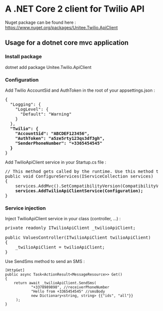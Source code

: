 # A .NET Core 2 client for Twilio API

Nuget package can be found here : https://www.nuget.org/packages/Unitee.Twilio.ApiClient

## Usage for a dotnet core mvc application

### Install package

dotnet add package Unitee.Twilio.ApiClient


### Configuration

Add Twilio AccountSid and AuthToken in the root of your appsettings.json :

<pre>
{
  "Logging": {
    "LogLevel": {
      "Default": "Warning"
    }
  },
  <b>"Twilio": {
    "AccountSid": "ABCDEF123456",
    "AuthToken": "a5ze5rty123qs3df3gh",
    "SenderPhoneNumber": "+3365454545"
  }</b>
}
</pre>

Add TwilioApiClient service in your Startup.cs file :
<pre>
// This method gets called by the runtime. Use this method to add services to the container.
public void ConfigureServices(IServiceCollection services)
{
    services.AddMvc().SetCompatibilityVersion(CompatibilityVersion.Version_2_1);
    <b>services.AddTwilioApiClientService(Configuration); </b>
}
</pre>
        
### Service injection
Inject TwilioApiClient service in your class (controller, ...) : 
<pre>
private readonly ITwilioApiClient _twilioApiClient;

public ValuesController(ITwilioApiClient twilioApiClient)
{
    _twilioApiClient = twilioApiClient;
}
</pre>

Use SendSms method to send an SMS :
```
[HttpGet]
public async Task<ActionResult<MessageResource>> Get()
{
    return await _twilioApiClient.SendSms(
            "+3378989898", //receiverPhoneNumber
            "Hello from +3365454545" //smsBody
            new Dictionary<string, string> {{"ids", "all"}}
     );
}
```
